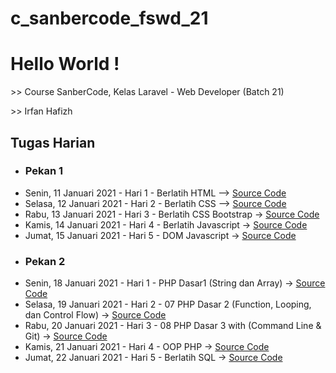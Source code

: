 # c_sanbercode_fswd_21

<body>
    <h1>Hello World !</h1>
    <p>>> Course SanberCode, Kelas Laravel - Web Developer (Batch 21)</p>
    <p>>> Irfan Hafizh</p>
    <h2>Tugas Harian</h2>
    <ul>
        <li><h3>Pekan 1</h3></li>
        <li>Senin, 11 Januari 2021 - Hari 1 - Berlatih HTML --> <a href="https://github.com/irfanhfzh/c_sanbercode_fswd_21/tree/master/00%20Tugas%20Harian/Pekan%201%20-%20Hari%201%20-%20Berlatih%20HTML" target="_blank">Source Code</a></li>
        <li>Selasa, 12 Januari 2021 - Hari 2 - Berlatih CSS --> <a href="https://github.com/irfanhfzh/c_sanbercode_fswd_21/tree/master/00%20Tugas%20Harian/Pekan%201%20-%20Hari%202%20-%20Berlatih%20CSS" target="_blank">Source Code</a></li>
        <li>Rabu, 13 Januari 2021 - Hari 3 - Berlatih CSS Bootstrap -> <a href="https://github.com/irfanhfzh/c_sanbercode_fswd_21/tree/master/00%20Tugas%20Harian/Pekan%201%20-%20Hari%203%20-%20Berlatih%20CSS%20Bootstrap" target="_blank">Source Code</a></li>
        <li>Kamis, 14 Januari 2021 - Hari 4 - Berlatih Javascript -> <a href="https://github.com/irfanhfzh/c_sanbercode_fswd_21/tree/master/00%20Tugas%20Harian/Pekan%201%20-%20Hari%204%20-%20Berlatih%20Javascript" target="_blank">Source Code</a></li>
         <li>Jumat, 15 Januari 2021 - Hari 5 - DOM Javascript -> <a href="https://github.com/irfanhfzh/c_sanbercode_fswd_21/tree/master/00%20Tugas%20Harian/Pekan%201%20-%20Hari%205%20-%20DOM%20Javascript" target="_blank">Source Code</a></li>
        <li><h3>Pekan 2</h3></li>
        <li>Senin, 18 Januari 2021 - Hari 1 - PHP Dasar1 (String dan Array) -> <a href="https://github.com/irfanhfzh/c_sanbercode_fswd_21/tree/master/00%20Tugas%20Harian/Pekan%202%20-%20Hari%201%20-%20PHP%20Bagian%201%20(String%20dan%20Array)/php-1" target="_blank">Source Code</a></li>
        <li>Selasa, 19 Januari 2021 - Hari 2 - 07 PHP Dasar 2 (Function, Looping, dan Control Flow) -> <a href="https://github.com/irfanhfzh/c_sanbercode_fswd_21/tree/master/00%20Tugas%20Harian/Pekan%202%20-%20Hari%202%20-%20PHP%20Bagian%202%20(Function%2C%20Looping%20dan%20Control%20Flow)/php-2" target="_blank">Source Code</a></li>
        <li>Rabu, 20 Januari 2021 - Hari 3 - 08 PHP Dasar 3 with (Command Line & Git) -> <a href="https://github.com/irfanhfzh/c_sanbercode_fswd_21/tree/master/00%20Tugas%20Harian/Pekan%202%20-%20Hari%203%20-%20Berlatih%20PHP%20Bagian%203%20(Upload%20ke%20Git)/php-3" target="_blank">Source Code</a></li>
        <li>Kamis, 21 Januari 2021 - Hari 4 - OOP PHP -> <a href="https://github.com/irfanhfzh/c_sanbercode_fswd_21/tree/master/00%20Tugas%20Harian/Pekan%202%20-%20Hari%204%20-%20OOP%20PHP" target="_blank">Source Code</a></li>
        <li></a>Jumat, 22 Januari 2021 - Hari 5 - Berlatih SQL -> <a href="https://github.com/irfanhfzh/c_sanbercode_fswd_21/tree/master/00%20Tugas%20Harian/Pekan%202%20-%20Hari%205%20-%20Berlatih%20SQL" target="_blank">Source Code</a></li>
    </ul>
</body>
</html>

